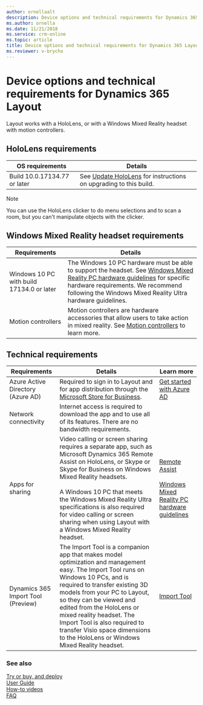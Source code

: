 ```yaml
---
author: ornellaalt
description: Device options and technical requirements for Dynamics 365 Layout
ms.author: ornella
ms.date: 11/21/2018
ms.service: crm-online
ms.topic: article
title: Device options and technical requirements for Dynamics 365 Layout
ms.reviewer: v-brycho
---
```


# Device options and technical requirements for Dynamics 365 Layout

Layout works with a HoloLens, or with a Windows Mixed Reality headset with
motion controllers.

## HoloLens requirements

| **OS requirements**          | **Details**                                                                                                                           |
|------------------------------|---------------------------------------------------------------------------------------------------------------------------------------|
| Build 10.0.17134.77 or later | See [Update HoloLens](https://support.microsoft.com/help/12643/hololens-update-hololens) for instructions on upgrading to this build. |

> [!NOTE]
> You can use the HoloLens clicker to do menu selections and to scan a room, but you can't manipulate objects with the clicker.

## Windows Mixed Reality headset requirements

| **Requirements**                          | **Details**                                                                                                                                                                                                                                                                                                                          |
|-------------------------------------------|--------------------------------------------------------------------------------------------------------------------------------------------------------------------------------------------------------------------------------------------------------------------------------------------------------------------------------------|
| Windows 10 PC with build 17134.0 or later | The Windows 10 PC hardware must be able to support the headset. See [Windows Mixed Reality PC hardware guidelines](https://support.microsoft.com/en-us/help/4039260/windows-10-mixed-reality-pc-hardware-guidelines) for specific hardware requirements. We recommend following the Windows Mixed Reality Ultra hardware guidelines. |
| Motion controllers                        | Motion controllers are hardware accessories that allow users to take action in mixed reality. See [Motion controllers](https://docs.microsoft.com/en-us/windows/mixed-reality/motion-controllers) to learn more.                                                                                                                     |

Technical requirements
----------------------

| **Requirements**                   | **Details**                                                                                                                                                                                                                                                                                                                                                                                             | **Learn more**                                                                                                                                                |
|------------------------------------|---------------------------------------------------------------------------------------------------------------------------------------------------------------------------------------------------------------------------------------------------------------------------------------------------------------------------------------------------------------------------------------------------------|---------------------------------------------------------------------------------------------------------------------------------------------------------------|
| Azure Active Directory (Azure AD)  | Required to sign in to Layout and for app distribution through the [Microsoft Store for Business](https://docs.microsoft.com/en-us/microsoft-store/sign-up-microsoft-store-for-business).                                                                                                                                                                                                               | [Get started with Azure AD](https://docs.microsoft.com/en-us/azure/active-directory/get-started-azure-ad)                                                     |
| Network connectivity               | Internet access is required to download the app and to use all of its features. There are no bandwidth requirements.                                                                                                                                                                                                                                                                                    |                                                                                                                                                               |
| Apps for sharing    | Video calling or screen sharing requires a separate app, such as Microsoft Dynamics 365 Remote Assist on HoloLens, or Skype or Skype for Business on Windows Mixed Reality headsets. <br> <br>  A Windows 10 PC that meets the Windows Mixed Reality Ultra specifications is also required for video calling or screen sharing when using Layout with a Windows Mixed Reality headset.                                                                                                                                                                                                               | [Remote Assist](../remote-assist/user-guide.md) <br> <br>  [Windows Mixed Reality PC hardware guidelines](https://support.microsoft.com/en-us/help/4039260/windows-10-mixed-reality-pc-hardware-guidelines)                     |               
| Dynamics 365 Import Tool (Preview) | The Import Tool is a companion app that makes model optimization and management easy. The Import Tool runs on Windows 10 PCs, and is required to transfer existing 3D models from your PC to Layout, so they can be viewed and edited from the HoloLens or mixed reality headset. The Import Tool is also required to transfer Visio space dimensions to the HoloLens or Windows Mixed Reality headset. | [Import Tool](user-guide.md)    |

### See also
[Try or buy, and deploy](../licensing/buy-and-deploy.md)<br/>
[User Guide](user-guide.md)<br/>
[How-to videos](https://go.microsoft.com/fwlink/p/?linkid=2021489)<br/>
[FAQ](faq.md)<br/>
